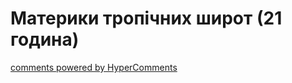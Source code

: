 <div id="hypercomments_widget" class="js-hypercomments-widget invisible"></div>

# Материки тропічних широт (21 година)

<div class="js-hypercomments-container">
<a href="http://hypercomments.com" class="hc-link" title="comments widget">comments powered by HyperComments</a>
</div>